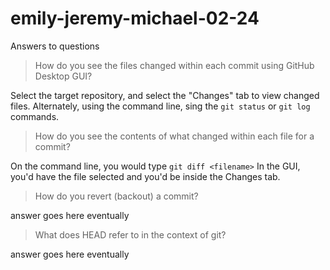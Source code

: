 # emily-jeremy-michael-02-24
Answers to questions

> How do you see the files changed within each commit using GitHub Desktop GUI?

Select the target repository, and select the "Changes" tab to view changed files. Alternately, using the command line, sing the `git status` or `git log` commands.

> How do you see the contents of what changed within each file for a commit?

On the command line, you would type `git diff <filename>`
In the GUI, you'd have the file selected and you'd be inside the Changes tab.


> How do you revert (backout) a commit?

answer goes here eventually

> What does HEAD refer to in the context of git?

answer goes here eventually
